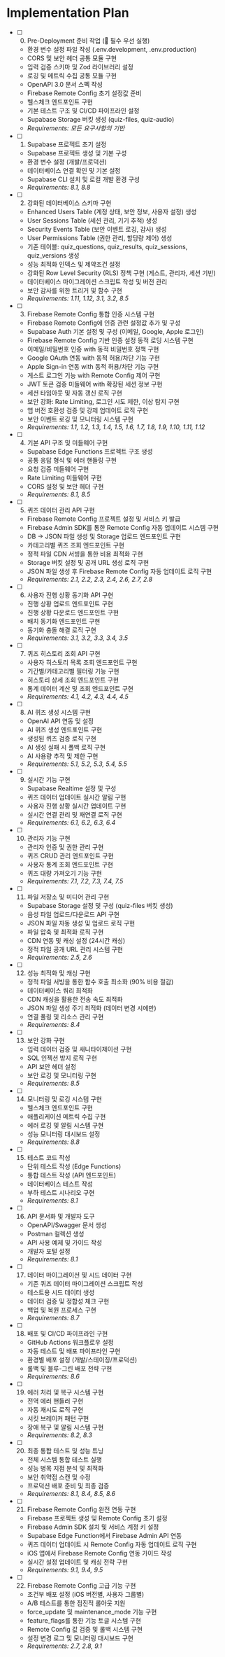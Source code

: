 # Implementation Plan

- [ ] 0. Pre-Deployment 준비 작업 (🚨 필수 우선 실행)
  - 환경 변수 설정 파일 작성 (.env.development, .env.production)
  - CORS 및 보안 헤더 공통 모듈 구현
  - 입력 검증 스키마 및 Zod 라이브러리 설정
  - 로깅 및 메트릭 수집 공통 모듈 구현
  - OpenAPI 3.0 문서 스펙 작성
  - Firebase Remote Config 초기 설정값 준비
  - 헬스체크 엔드포인트 구현
  - 기본 테스트 구조 및 CI/CD 파이프라인 설정
  - Supabase Storage 버킷 생성 (quiz-files, quiz-audio)
  - _Requirements: 모든 요구사항의 기반_

- [ ] 1. Supabase 프로젝트 초기 설정
  - Supabase 프로젝트 생성 및 기본 구성
  - 환경 변수 설정 (개발/프로덕션)
  - 데이터베이스 연결 확인 및 기본 설정
  - Supabase CLI 설치 및 로컬 개발 환경 구성
  - _Requirements: 8.1, 8.8_

- [ ] 2. 강화된 데이터베이스 스키마 구현
  - Enhanced Users Table (계정 상태, 보안 정보, 사용자 설정) 생성
  - User Sessions Table (세션 관리, 기기 추적) 생성
  - Security Events Table (보안 이벤트 로깅, 감사) 생성
  - User Permissions Table (권한 관리, 할당량 제어) 생성
  - 기존 테이블: quiz_questions, quiz_results, quiz_sessions, quiz_versions 생성
  - 성능 최적화 인덱스 및 제약조건 설정
  - 강화된 Row Level Security (RLS) 정책 구현 (게스트, 관리자, 세션 기반)
  - 데이터베이스 마이그레이션 스크립트 작성 및 버전 관리
  - 보안 감사를 위한 트리거 및 함수 구현
  - _Requirements: 1.11, 1.12, 3.1, 3.2, 8.5_

- [ ] 3. Firebase Remote Config 통합 인증 시스템 구현
  - Firebase Remote Config에 인증 관련 설정값 추가 및 구성
  - Supabase Auth 기본 설정 및 구성 (이메일, Google, Apple 로그인)
  - Firebase Remote Config 기반 인증 설정 동적 로딩 시스템 구현
  - 이메일/비밀번호 인증 with 동적 비밀번호 정책 구현
  - Google OAuth 연동 with 동적 허용/차단 기능 구현
  - Apple Sign-in 연동 with 동적 허용/차단 기능 구현
  - 게스트 로그인 기능 with Remote Config 제어 구현
  - JWT 토큰 검증 미들웨어 with 확장된 세션 정보 구현
  - 세션 타임아웃 및 자동 갱신 로직 구현
  - 보안 강화: Rate Limiting, 로그인 시도 제한, 이상 탐지 구현
  - 앱 버전 호환성 검증 및 강제 업데이트 로직 구현
  - 보안 이벤트 로깅 및 모니터링 시스템 구현
  - _Requirements: 1.1, 1.2, 1.3, 1.4, 1.5, 1.6, 1.7, 1.8, 1.9, 1.10, 1.11, 1.12_

- [ ] 4. 기본 API 구조 및 미들웨어 구현
  - Supabase Edge Functions 프로젝트 구조 생성
  - 공통 응답 형식 및 에러 핸들링 구현
  - 요청 검증 미들웨어 구현
  - Rate Limiting 미들웨어 구현
  - CORS 설정 및 보안 헤더 구현
  - _Requirements: 8.1, 8.5_

- [ ] 5. 퀴즈 데이터 관리 API 구현
  - Firebase Remote Config 프로젝트 설정 및 서비스 키 발급
  - Firebase Admin SDK를 통한 Remote Config 자동 업데이트 시스템 구현
  - DB → JSON 파일 생성 및 Storage 업로드 엔드포인트 구현
  - 카테고리별 퀴즈 조회 엔드포인트 구현
  - 정적 파일 CDN 서빙을 통한 비용 최적화 구현
  - Storage 버킷 설정 및 공개 URL 생성 로직 구현
  - JSON 파일 생성 후 Firebase Remote Config 자동 업데이트 로직 구현
  - _Requirements: 2.1, 2.2, 2.3, 2.4, 2.6, 2.7, 2.8_

- [ ] 6. 사용자 진행 상황 동기화 API 구현
  - 진행 상황 업로드 엔드포인트 구현
  - 진행 상황 다운로드 엔드포인트 구현
  - 배치 동기화 엔드포인트 구현
  - 동기화 충돌 해결 로직 구현
  - _Requirements: 3.1, 3.2, 3.3, 3.4, 3.5_

- [ ] 7. 퀴즈 히스토리 조회 API 구현
  - 사용자 히스토리 목록 조회 엔드포인트 구현
  - 기간별/카테고리별 필터링 기능 구현
  - 히스토리 상세 조회 엔드포인트 구현
  - 통계 데이터 계산 및 조회 엔드포인트 구현
  - _Requirements: 4.1, 4.2, 4.3, 4.4, 4.5_

- [ ] 8. AI 퀴즈 생성 시스템 구현
  - OpenAI API 연동 및 설정
  - AI 퀴즈 생성 엔드포인트 구현
  - 생성된 퀴즈 검증 로직 구현
  - AI 생성 실패 시 폴백 로직 구현
  - AI 사용량 추적 및 제한 구현
  - _Requirements: 5.1, 5.2, 5.3, 5.4, 5.5_

- [ ] 9. 실시간 기능 구현
  - Supabase Realtime 설정 및 구성
  - 퀴즈 데이터 업데이트 실시간 알림 구현
  - 사용자 진행 상황 실시간 업데이트 구현
  - 실시간 연결 관리 및 재연결 로직 구현
  - _Requirements: 6.1, 6.2, 6.3, 6.4_

- [ ] 10. 관리자 기능 구현
  - 관리자 인증 및 권한 관리 구현
  - 퀴즈 CRUD 관리 엔드포인트 구현
  - 사용자 통계 조회 엔드포인트 구현
  - 퀴즈 대량 가져오기 기능 구현
  - _Requirements: 7.1, 7.2, 7.3, 7.4, 7.5_

- [ ] 11. 파일 저장소 및 미디어 관리 구현
  - Supabase Storage 설정 및 구성 (quiz-files 버킷 생성)
  - 음성 파일 업로드/다운로드 API 구현
  - JSON 파일 자동 생성 및 업로드 로직 구현
  - 파일 압축 및 최적화 로직 구현
  - CDN 연동 및 캐싱 설정 (24시간 캐싱)
  - 정적 파일 공개 URL 관리 시스템 구현
  - _Requirements: 2.5, 2.6_

- [ ] 12. 성능 최적화 및 캐싱 구현
  - 정적 파일 서빙을 통한 함수 호출 최소화 (90% 비용 절감)
  - 데이터베이스 쿼리 최적화
  - CDN 캐싱을 활용한 전송 속도 최적화
  - JSON 파일 생성 주기 최적화 (데이터 변경 시에만)
  - 연결 풀링 및 리소스 관리 구현
  - _Requirements: 8.4_

- [ ] 13. 보안 강화 구현
  - 입력 데이터 검증 및 새니타이제이션 구현
  - SQL 인젝션 방지 로직 구현
  - API 보안 헤더 설정
  - 보안 로깅 및 모니터링 구현
  - _Requirements: 8.5_

- [ ] 14. 모니터링 및 로깅 시스템 구현
  - 헬스체크 엔드포인트 구현
  - 애플리케이션 메트릭 수집 구현
  - 에러 로깅 및 알림 시스템 구현
  - 성능 모니터링 대시보드 설정
  - _Requirements: 8.8_

- [ ] 15. 테스트 코드 작성
  - 단위 테스트 작성 (Edge Functions)
  - 통합 테스트 작성 (API 엔드포인트)
  - 데이터베이스 테스트 작성
  - 부하 테스트 시나리오 구현
  - _Requirements: 8.1_

- [ ] 16. API 문서화 및 개발자 도구
  - OpenAPI/Swagger 문서 생성
  - Postman 컬렉션 생성
  - API 사용 예제 및 가이드 작성
  - 개발자 포털 설정
  - _Requirements: 8.1_

- [ ] 17. 데이터 마이그레이션 및 시드 데이터 구현
  - 기존 퀴즈 데이터 마이그레이션 스크립트 작성
  - 테스트용 시드 데이터 생성
  - 데이터 검증 및 정합성 체크 구현
  - 백업 및 복원 프로세스 구현
  - _Requirements: 8.7_

- [ ] 18. 배포 및 CI/CD 파이프라인 구현
  - GitHub Actions 워크플로우 설정
  - 자동 테스트 및 배포 파이프라인 구현
  - 환경별 배포 설정 (개발/스테이징/프로덕션)
  - 롤백 및 블루-그린 배포 전략 구현
  - _Requirements: 8.6_

- [ ] 19. 에러 처리 및 복구 시스템 구현
  - 전역 에러 핸들러 구현
  - 자동 재시도 로직 구현
  - 서킷 브레이커 패턴 구현
  - 장애 복구 및 알림 시스템 구현
  - _Requirements: 8.2, 8.3_

- [ ] 20. 최종 통합 테스트 및 성능 튜닝
  - 전체 시스템 통합 테스트 실행
  - 성능 병목 지점 분석 및 최적화
  - 보안 취약점 스캔 및 수정
  - 프로덕션 배포 준비 및 최종 검증
  - _Requirements: 8.1, 8.4, 8.5, 8.6_

- [ ] 21. Firebase Remote Config 완전 연동 구현
  - Firebase 프로젝트 생성 및 Remote Config 초기 설정
  - Firebase Admin SDK 설치 및 서비스 계정 키 설정
  - Supabase Edge Function에서 Firebase Admin API 연동
  - 퀴즈 데이터 업데이트 시 Remote Config 자동 업데이트 로직 구현
  - iOS 앱에서 Firebase Remote Config 연동 가이드 작성
  - 실시간 설정 업데이트 및 캐싱 전략 구현
  - _Requirements: 9.1, 9.4, 9.5_

- [ ] 22. Firebase Remote Config 고급 기능 구현
  - 조건부 배포 설정 (iOS 버전별, 사용자 그룹별)
  - A/B 테스트를 통한 점진적 롤아웃 지원
  - force_update 및 maintenance_mode 기능 구현
  - feature_flags를 통한 기능 토글 시스템 구현
  - Remote Config 값 검증 및 롤백 시스템 구현
  - 설정 변경 로그 및 모니터링 대시보드 구현
  - _Requirements: 2.7, 2.8, 9.1_